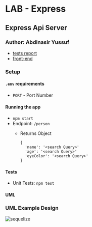 LAB - Express
=============

[](https://github.com/abditake/basic-api-server/tree/dev#express-api-server)Express Api Server
----------------------------------------------------------------------------------------------

### [](https://github.com/abditake/basic-api-server/tree/dev#author-abdinasir-yussuf)Author: Abdinasir Yussuf

-   [tests report](https://github.com/abditake/api-server/runs/7057441900?check_suite_focus=true)
-   [front-end](https://github.com/abditake/api-server/deployments/activity_log?environment=ay-api-server-dev)

### [](https://github.com/abditake/basic-api-server/tree/dev#setup)Setup

#### [](https://github.com/abditake/basic-api-server/tree/dev#envrequirements)`.env` requirements

-   `PORT` - Port Number

#### [](https://github.com/abditake/basic-api-server/tree/dev#running-the-app)Running the app

-   `npm start`
-   Endpoint: `/person`
    -   Returns Object

        ```
        {
          'name': '<search Query>'
          'age': '<search Query>'
          'eyeColor': '<search Query>'
        }

        ```

#### [](https://github.com/abditake/basic-api-server/tree/dev#tests)Tests

-   Unit Tests: `npm test`

#### [](https://github.com/abditake/basic-api-server/tree/dev#uml)UML

### UML Example Design
![sequelize]()
